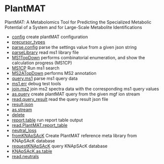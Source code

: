 ﻿# PlantMAT

PlantMAT: A Metabolomics Tool for Predicting the Specialized 
 Metabolic Potential of a System and for Large-Scale Metabolite 
 Identifications

+ [config](PlantMAT/config.1) create plantMAT configuration
+ [precursor_types](PlantMAT/precursor_types.1) 
+ [parse.config](PlantMAT/parse.config.1) parse the settings value from a given json string
+ [parseLibrary](PlantMAT/parseLibrary.1) read ms1 library file
+ [MS1TopDown](PlantMAT/MS1TopDown.1) performs combinatorial enumeration, and show the calculation progress (MS1CP)
+ [MS1CP](PlantMAT/MS1CP.1) Run ms1 search
+ [MS2ATopDown](PlantMAT/MS2ATopDown.1) performs MS2 annotation
+ [query.ms1](PlantMAT/query.ms1.1) parse ms1 query data
+ [ms1.err](PlantMAT/ms1.err.1) debug test tools
+ [join.ms2](PlantMAT/join.ms2.1) join ms2 spectra data with the corresponding ms1 query values
+ [as.query](PlantMAT/as.query.1) create plantMAT query from the given mgf ion stream
+ [read.query_result](PlantMAT/read.query_result.1) read the query result json file
+ [result.json](PlantMAT/result.json.1) 
+ [as.stream](PlantMAT/as.stream.1) 
+ [delete](PlantMAT/delete.1) 
+ [report.table](PlantMAT/report.table.1) run report table output
+ [read.PlantMAT.report_table](PlantMAT/read.PlantMAT.report_table.1) 
+ [neutral_loss](PlantMAT/neutral_loss.1) 
+ [fromKNApSAcK](PlantMAT/fromKNApSAcK.1) Create PlantMAT reference meta library from KNApSAcK database
+ [requestKNApSAcK](PlantMAT/requestKNApSAcK.1) query KNApSAcK database
+ [KNApSAcK.as.table](PlantMAT/KNApSAcK.as.table.1) 
+ [read.neutrals](PlantMAT/read.neutrals.1) 
